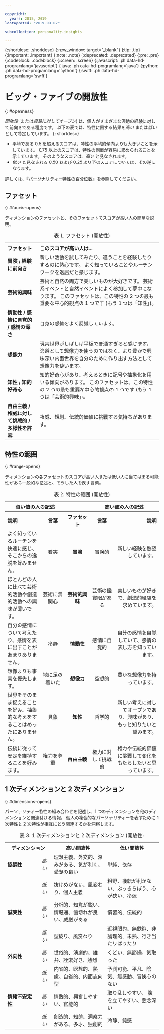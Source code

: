 ```yaml
---

copyright:
  years: 2015, 2019
lastupdated: "2019-03-07"

subcollection: personality-insights

---
```


{:shortdesc: .shortdesc}
{:new_window: target="_blank"}
{:tip: .tip}
{:important: .important}
{:note: .note}
{:deprecated: .deprecated}
{:pre: .pre}
{:codeblock: .codeblock}
{:screen: .screen}
{:javascript: .ph data-hd-programlang='javascript'}
{:java: .ph data-hd-programlang='java'}
{:python: .ph data-hd-programlang='python'}
{:swift: .ph data-hd-programlang='swift'}

# ビッグ・ファイブの開放性
{: #openness}

*開放性* (または*経験に対してオープン*) は、個人がさまざまな活動の経験に対して前向きである程度です。 以下の表では、特性に関する結果を*高い* または*低い* として特定しています。
{: shortdesc}

-   平均である 0.5 を超えるスコアは、特性の平均的傾向よりも大きいことを示しています。 0.75 以上のスコアは、特性の側面が容易に認められることを示しています。 そのようなスコアは、*高い* と見なされます。
-   *低い* と見なされる 0.50 および 0.25 より下のスコアについては、その逆になります。

詳しくは、『[パーソナリティー特性の百分位数](/docs/services/personality-insights?topic=personality-insights-numeric#percentiles)』を参照してください。

## ファセット
{: #facets-opens}

ディメンションのファセットと、そのファセットでスコアが高い人の簡単な説明。

<table>
  <caption>表 1. ファセット (開放性)</caption>
  <tr>
    <th style="text-align:left">ファセット</th>
    <th style="text-align:left">このスコアが高い人は...</th>
  </tr>
  <tr>
    <td><strong>冒険 / 経験に前向き</strong></td>
    <td>新しい活動を試してみたり、違うことを経験したりするのに熱心です。
    よく知っていることやルーチンワークを退屈だと感じます。</td>
  </tr>
  <tr>
    <td><strong>芸術的興味</strong></td>
    <td>芸術と自然の両方で美しいものが大好きです。 芸術系イベントと自然イベントによく参加して夢中になります。 このファセットは、この特性の 2 つの最も重要な中心的観点の 1 つです (もう 1 つは「知性」)。</td>
  </tr>
  <tr>
    <td><strong>情動性 / 感情に自覚的 / 感情の深さ</strong></td>
    <td>自身の感情をよく認識しています。</td>
  </tr>
  <tr>
    <td><strong>想像力</strong></td>
    <td>現実世界がしばしば平板で普通すぎると感じます。 逃避として想像力を使うのではなく、より豊かで興味深い内面世界を自分のために作り出す方法として想像力を使います。</td>
  </tr>
  <tr>
    <td><strong>知性 / 知的好奇心</strong></td>
    <td>知的好奇心があり、考えるときに記号や抽象化を用いる傾向があります。 このファセットは、この特性の 2 つの最も重要な中心的観点の 1 つです (もう 1 つは「芸術的興味」)。</td>
  </tr>
  <tr>
    <td><strong>自由主義 / 権威に対して挑戦的 / 多様性を許容</strong></td>
    <td>権威、規則、伝統的価値に挑戦する気持ちがあります。</td>
  </tr>
</table>

## 特性の範囲
{: #range-opens}

ディメンションの各ファセットのスコアが高い人または低い人に当てはまる可能性がある一般的な記述と、そうした人を表す言葉。

<table summary="各行の中央の列にリストされているファセットに対して、最初の 2 列にはファセットのスコアが低い人の説明と言葉が示されています。最後の 2 列にはファセットのスコアが高い人の言葉と説明が示されています。">
  <caption>表 2. 特性の範囲 (開放性)</caption>
  <tr>
    <th id="lowValue" colspan="2" style="text-align:center">
      低い値の人の記述
    </th>
    <th id="blank"></th>
    <th id="highValue" colspan="2" style="text-align:center">
      高い値の人の記述
    </th>
  </tr>
  <tr>
    <th id="lowDescription" headers="lowValue" style="text-align:left; width: 23%">
      説明
    </th>
    <th id="lowTerm" headers="lowValue" style="text-align:center; width: 16%">
      言葉
    </th>
    <th id="facet" headers="blank" style="text-align:center; width: 16%">
      ファセット
    </th>
    <th id="highTerm" headers="highValue" style="text-align:center; width: 16%">
      言葉
    </th>
    <th id="highDescription" headers="highValue" style="text-align:right">
      説明
    </th>
  </tr>
  <tr>
    <td headers="lowValue lowDescription" style="text-align:left">
      よく知っているルーチンを快適に感じ、そこからの逸脱を好みません。
    </td>
    <td headers="lowValue lowTerm" style="text-align:center">
      着実
    </td>
    <td headers="blank facet" style="text-align:center">
      <strong>冒険</strong>
    </td>
    <td headers="highValue highTerm" style="text-align:center">
      冒険的
    </td>
    <td headers="highValue highDescription" style="text-align:right">
      新しい経験を熱望しています。
    </td>
  </tr>
  <tr>
    <td headers="lowValue lowDescription" style="text-align:left">
      ほとんどの人に比べて芸術的活動や創造的活動への興味が薄いです。
    </td>
    <td headers="lowValue lowTerm" style="text-align:center">
      芸術に無関心
    </td>
    <td headers="blank facet" style="text-align:center">
      <strong>芸術的興味</strong>
    </td>
    <td headers="highValue highTerm" style="text-align:center">
      芸術の鑑賞眼がある
    </td>
    <td headers="highValue highDescription" style="text-align:right">
      美しいものが好きで、創造的経験を求めています。
    </td>
  </tr>
  <tr>
    <td headers="lowValue lowDescription" style="text-align:left">
      自分の感情について考えたり、感情を表に出すことがあまりありません。
    </td>
    <td headers="lowValue lowTerm" style="text-align:center">
      冷静
    </td>
    <td headers="blank facet" style="text-align:center">
      <strong>情動性</strong>
    </td>
    <td headers="highValue highTerm" style="text-align:center">
      感情に自覚的
    </td>
    <td headers="highValue highDescription" style="text-align:right">
      自分の感情を自覚していて、感情の表し方を知っています。
    </td>
  </tr>
  <tr>
    <td headers="lowValue lowDescription" style="text-align:left">
      想像よりも事実を優先します。
    </td>
    <td headers="lowValue lowTerm" style="text-align:center">
      地に足の着いた
    </td>
    <td headers="blank facet" style="text-align:center">
      <strong>想像力</strong>
    </td>
    <td headers="highValue highTerm" style="text-align:center">
      空想的
    </td>
    <td headers="highValue highDescription" style="text-align:right">
      豊かな想像力を持っています。
    </td>
  </tr>
  <tr>
    <td headers="lowValue lowDescription" style="text-align:left">
      世界をそのまま捉えることを好み、抽象的な考えをすることはめったにありません。
    </td>
    <td headers="lowValue lowTerm" style="text-align:center">
      具象
    </td>
    <td headers="blank facet" style="text-align:center">
      <strong>知性</strong>
    </td>
    <td headers="highValue highTerm" style="text-align:center">
      哲学的
    </td>
    <td headers="highValue highDescription" style="text-align:right">
      新しい考えに対してオープンであり、興味があり、もっと知りたいと望みます。
    </td>
  </tr>
  <tr>
    <td headers="lowValue lowDescription" style="text-align:left">
      伝統に従って安定を維持することを好みます。
    </td>
    <td headers="lowValue lowTerm" style="text-align:center">
      権力を尊重
    </td>
    <td headers="blank facet" style="text-align:center">
      <strong>自由主義</strong>
    </td>
    <td headers="highValue highTerm" style="text-align:center">
      権力に対して挑戦的
    </td>
    <td headers="highValue highDescription" style="text-align:right">
      権力や伝統的価値に挑戦して変化をもたらしたいと思っています。
    </td>
  </tr>
</table>

## 1 次ディメンションと 2 次ディメンション
{: #dimensions-opens}

パーソナリティー特性の組み合わせを記述し、1 つのディメンションを他のディメンションと関連付ける情報。 個人の複合的なパーソナリティーを表すために 1 次特性と 2 次特性が相互にどう関連するかを洞察します。

<table>
  <caption>表 3. 1 次ディメンションと 2 次ディメンション (開放性)</caption>
  <tr>
    <th colspan="2" style="width:30%">ディメンション</th>
    <th style="width:35%">高い開放性</th>
    <th style="width:35%">低い開放性</th>
  </tr>
  <tr>
    <td style="text-align:left"><strong>協調性</strong></td>
    <td style="text-align:center"><em>高い</em></td>
    <td>理想主義、外交的、深みがある、気が利く、愛想の良い</td>
    <td>単純、依存</td>
  </tr>
  <tr>
    <td></td>
    <td style="text-align:center"><em>低い</em></td>
    <td>抜けめがない、風変わり、個人主義</td>
    <td>粗野、機転が利かない、ぶっきらぼう、心が狭い、冷淡</td>
  </tr>
  <tr>
    <td style="text-align:left"><strong>誠実性</strong></td>
    <td style="text-align:center"><em>高い</em></td>
    <td>分析的、知覚が鋭い、情報通、歯切れが良い、威厳がある</td>
    <td>慣習的、伝統的</td>
  </tr>
  <tr>
    <td></td>
    <td style="text-align:center"><em>低い</em></td>
    <td>型破り、風変わり</td>
    <td>近視眼的、無鉄砲、非論理的、未熟、行き当たりばったり</td>
  </tr>
  <tr>
    <td style="text-align:left"><strong>外向性</strong></td>
    <td style="text-align:center"><em>高い</em></td>
    <td>世俗的、演劇的、雄弁、詮索好き、熱烈</td>
    <td>くどい、無節操、気取った</td>
  </tr>
  <tr>
    <td></td>
    <td style="text-align:center"><em>低い</em></td>
    <td>内省的、瞑想的、熟慮、自省的、内面志向型</td>
    <td>予測可能、平凡、陰気、無感動、冒険心のない</td>
  </tr>
  <tr>
    <td style="text-align:left"><strong>情緒不安定性</strong></td>
    <td style="text-align:center"><em>高い</em></td>
    <td>情熱的、興奮しやすい、官能的</td>
    <td>取り乱しやすい、 腹を立てやすい、懸念深い</td>
  </tr>
  <tr>
    <td></td>
    <td style="text-align:center"><em>低い</em></td>
    <td>創造的、知的、洞察力がある、多才、独創的</td>
    <td>冷静、鈍感</td>
  </tr>
</table>
